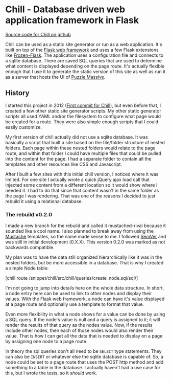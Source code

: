 # Chill - Database driven web application framework in Flask

[Source code for Chill on github](https://github.com/jkenlooper/chill/)

Chill can be used as a static site generator or run as a web application. It's
built on top of the [Flask web framework](http://flask.pocoo.org/) and uses
a few Flask extensions like
[Frozen-Flask](https://github.com/Frozen-Flask/Frozen-Flask). The application
uses a configuration file and connects to a sqlite database. There are saved
SQL queries that are used to determine what content is displayed depending on
the page route. It's actually flexible enough that I use it to generate the
static version of this site as well as run it as a server that hosts the UI of
[Puzzle Massive](http://puzzle.massive.xyz/).

## History

I started this project in 2012 ([First commit for
Chill](https://github.com/jkenlooper/chill/commit/865945757e5517cad990c2fb1af698f66e9d8f70)),
but even before that, I created a few other static site generator scripts. My
other static generator scripts all used YAML and/or the filesystem to configure
what page would be created for a route. They were also simple enough scripts
that I could easily customize.

My first version of chill actually did not use a sqlite database. It was
basically a script that built a site based on the file/folder structure of
nested folders. Each page within these nested folders would relate to the page
route, and within that folder I could have multiple files that could be pulled
into the content for the page. I had a separate folder to contain all the
templates and other resources like CSS and Javascript.

After I built a few sites with this initial chill version, I noticed where it
was limited. For one site I actually wrote a quick jQuery ajax load call that
injected some content from a different location so it would show where I needed
it. I had to do that since that content wasn't in the same folder as the page
I was rendering. That was one of the reasons I decided to just rebuild it
using a relational database.

### The rebuild v0.2.0

I made a new branch for the rebuild and called it mustached-rival because it
sounded like a cool name. I also planned to break away from using the
[Mustache](http://mustache.github.io/) templates, so the name made sense to me.
I followed [SemVer](http://semver.org/) and was still in initial development
(0.X.X). This version 0.2.0 was marked as not backwards compatible.

My plan was to have the data still organized hierarchically like it was in the
nested folders, but be more accessible in a database. That is why I created
a simple Node table:

[chill route /snippet/chill/src/chill/queries/create_node.sql/sql/]

I'm not going to jump into details here on the whole data structure. In short,
a node entry here can be used to link to other nodes and display their values.
With the Flask web framework, a node can have it's value displayed at a page
route and optionally use a template to format that value.

Even more flexibility in what a node shows for a value can be done by using
a SQL query. If the node's value is null and a query is assigned to it; it
will render the results of that query as the nodes value. Now, if the results
include other nodes, then each of those nodes would also render their value.
That is how I can get all the data that is needed to display on a page by
assigning one node to a page route.

In theory the sql queries don't all need to be `SELECT` type statements. They
can also be `INSERT` or whatever else the sqlite database is capable of. So,
a node could be set to a page route that uses the POST http method and add
something to a table in the database. I actually haven't had a use case for
this, but I wrote the tests, so it _should_ work.
